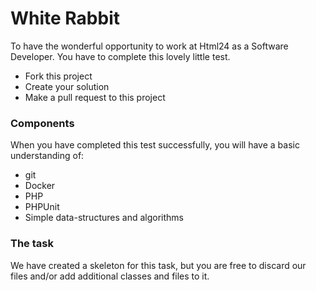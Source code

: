 # White Rabbit

To have the wonderful opportunity to work at Html24 as a Software Developer. You have to complete this lovely little test.

* Fork this project
* Create your solution
* Make a pull request to this project


### Components
When you have completed this test successfully, you will have a basic understanding of:

* git
* Docker
* PHP
* PHPUnit
* Simple data-structures and algorithms


### The task


We have created a skeleton for this task, but you are free to discard our files and/or add additional classes and files to it.